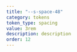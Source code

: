 ```yaml
---
title: "--s-space-48"
category: tokens
token_type: spacing
value: 3rem
description: description
order: 12
---
```

